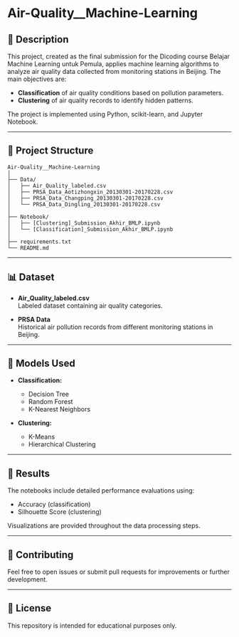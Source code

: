 # Air-Quality__Machine-Learning

## 📑 Description
This project, created as the final submission for the Dicoding course Belajar Machine Learning untuk Pemula, applies machine learning algorithms to analyze air quality data collected from monitoring stations in Beijing. The main objectives are:
- **Classification** of air quality conditions based on pollution parameters.
- **Clustering** of air quality records to identify hidden patterns.

The project is implemented using Python, scikit-learn, and Jupyter Notebook.

---

## 📂 Project Structure

```
Air-Quality__Machine-Learning
│
├── Data/
│   ├── Air_Quality_labeled.csv
│   ├── PRSA_Data_Aotizhongxin_20130301-20170228.csv
│   ├── PRSA_Data_Changping_20130301-20170228.csv
│   └── PRSA_Data_Dingling_20130301-20170228.csv
│
├── Notebook/
│   ├── [Clustering]_Submission_Akhir_BMLP.ipynb
│   └── [Classification]_Submission_Akhir_BMLP.ipynb
│
├── requirements.txt
└── README.md
```

---

## 📊 Dataset

- **Air_Quality_labeled.csv**  
  Labeled dataset containing air quality categories.

- **PRSA Data**  
  Historical air pollution records from different monitoring stations in Beijing.

---

## 🧠 Models Used

- **Classification:**
  - Decision Tree
  - Random Forest
  - K-Nearest Neighbors

- **Clustering:**
  - K-Means
  - Hierarchical Clustering

---

## 📝 Results
The notebooks include detailed performance evaluations using:
- Accuracy (classification)
- Silhouette Score (clustering)

Visualizations are provided throughout the data processing steps.

---

## 📌 Contributing
Feel free to open issues or submit pull requests for improvements or further development.

---

## 📃 License
This repository is intended for educational purposes only.
